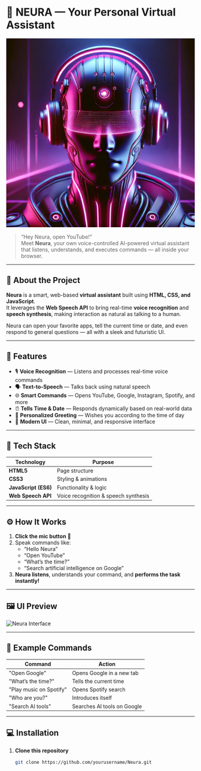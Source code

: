 # 🤖 NEURA — Your Personal Virtual Assistant  

![Neura Logo](logo.jpg.jpg)

> “Hey Neura, open YouTube!”  
> Meet **Neura**, your own voice-controlled AI-powered virtual assistant that listens, understands, and executes commands — all inside your browser.  

---

## 🌟 About the Project  

**Neura** is a smart, web-based **virtual assistant** built using **HTML, CSS, and JavaScript**.  
It leverages the **Web Speech API** to bring real-time **voice recognition** and **speech synthesis**, making interaction as natural as talking to a human.  

Neura can open your favorite apps, tell the current time or date, and even respond to general questions — all with a sleek and futuristic UI.  

---

## 🚀 Features  

- 🎙️ **Voice Recognition** — Listens and processes real-time voice commands  
- 🗣️ **Text-to-Speech** — Talks back using natural speech  
- 🌐 **Smart Commands** — Opens YouTube, Google, Instagram, Spotify, and more  
- ⏰ **Tells Time & Date** — Responds dynamically based on real-world data  
- 🤖 **Personalized Greeting** — Wishes you according to the time of day  
- 🎨 **Modern UI** — Clean, minimal, and responsive interface  

---

## 🧠 Tech Stack  

| Technology | Purpose |
|-------------|----------|
| **HTML5** | Page structure |
| **CSS3** | Styling & animations |
| **JavaScript (ES6)** | Functionality & logic |
| **Web Speech API** | Voice recognition & speech synthesis |

---

## ⚙️ How It Works  

1. **Click the mic button** 🎤  
2. Speak commands like:  
   - “Hello Neura”  
   - “Open YouTube”  
   - “What’s the time?”  
   - “Search artificial intelligence on Google”  
3. **Neura listens**, understands your command, and **performs the task instantly!**

---

## 🖼️ UI Preview  

![Neura Interface](voice.gif.gif)

---

## 💬 Example Commands  

| Command | Action |
|----------|---------|
| "Open Google" | Opens Google in a new tab |
| "What’s the time?" | Tells the current time |
| "Play music on Spotify" | Opens Spotify search |
| "Who are you?" | Introduces itself |
| "Search AI tools" | Searches AI tools on Google |

---

## 💻 Installation  

1. **Clone this repository**  
   ```bash
   git clone https://github.com/yourusername/Neura.git
